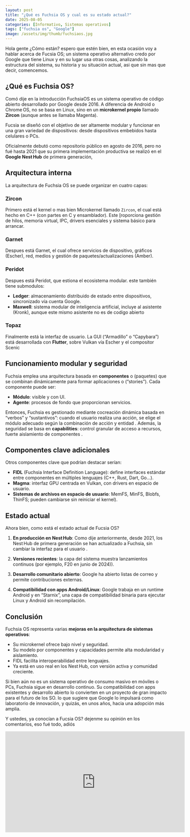 ```yaml
---
layout: post
title: "¿Qué es Fuchsia OS y cual es su estado actual?"
date: 2025-08-05
categories: [Informativo, Sistemas operativos]
tags: ["fuchsia os", "Google"]
image: /assets/img/thumb/fuchsiaos.jpg
---
```


Hola gente ¿Cómo están? espero que estén bien, en esta ocasión voy a hablar acerca de Fucsia OS; un sistema operativo alternativo credo por Google que tiene Linux y en su lugar usa otras cosas, analizando la estructura del sistema, su historia y su situación actual, asi que sin mas que decir, comencemos.

## ¿Qué es Fuchsia OS?

Comó dije en la introducción FuchsiaOS es un sistema operativo de código abierto desarrollado por Google desde 2016. A diferencia de Android o Chrome OS, no se basa en Linux, sino en un **microkernel propio** llamado **Zircon** (aunque antes se llamaba Magenta).

Fucsia se diseñó con el objetivo de ser altamente modular y funcionar en una gran variedad de dispositivos: desde dispositivos embebidos hasta celulares o PCs.

Oficialmente debutó como repositorio público en agosto de 2016, pero no fué hasta 2021 que su primera implementación productiva se realizó en el **Google Nest Hub** de primera generación,


## Arquitectura interna

La arquitectura de Fuchsia OS se puede organizar en cuatro capas:

### Zircon

Primero está el kernel o mas bien Microkernel llamado `Zircon`, el cual está hecho en C++ (con partes en C y ensamblador). Este [roporciona gestión de hilos, memoria virtual, IPC, drivers esenciales y sistema básico para arrancar.

### Garnet

Despues está Garnet, el cual ofrece servicios de dispositivo, gráficos (Escher), red, medios y gestión de paquetes/actualizaciones (Amber).

### Peridot

Despues está Peridot, que estiona el ecosistema modular. este también tiene submodulos:

- **Ledger**: almacenamiento distribuido de estado entre dispositivos, sincronizado vía cuenta Google.
- **Maxwell**: sistema modular de inteligencia artificial, incluye al asistente (Kronk), aunque este mismo asistente no es de codigo abierto

### Topaz

Finalmente está la interfaz de usuario. La GUI (“Armadillo” o “Capybara”) está desarrollada con **Flutter**, sobre Vulkan vía Escher y el compositor Scenic


## Funcionamiento modular y seguridad

Fuchsia emplea una arquitectura basada en **componentes** o (paquetes) que se combinan dinámicamente para formar aplicaciones o (“stories”). Cada componente puede ser:

- **Módulo**: visible y con UI.
- **Agente**: procesos de fondo que proporcionan servicios.

Entonces, Fuchsia es gestionado mediante cocreación dinámica basada en “verbos” y “sustantivos”: cuando el usuario realiza una acción, se elige el módulo adecuado según la combinación de acción y entidad . Además, la seguridad se basa en **capabilities**: control granular de acceso a recursos, fuerte aislamiento de componentes .

## Componentes clave adicionales

Otros componentes clave que podrían destacar serían:

- **FIDL** (Fuchsia Interface Definition Language): define interfaces estándar entre componentes en múltiples lenguajes (C++, Rust, Dart, Go...).
- **Magma**: interfaz GPU centrada en Vulkan, con drivers en espacio de usuario.
- **Sistemas de archivos en espacio de usuario**: MemFS, MinFS, Blobfs, ThinFS; pueden cambiarse sin reiniciar el kernel).

## Estado actual

Ahora bien, como está el estado actual de Fucsia OS?

1. **En producción en Nest Hub**: Como dije anteriormente, desde 2021, los Nest Hub de primera generación se han actualizado a Fuchsia, sin cambiar la interfaz para el usuario .

2. **Versiones recientes**: la capa del sistema muestra lanzamientos continuos (por ejemplo, F20 en junio de 2024)).

3. **Desarrollo comunitario abierto**: Google ha abierto listas de correo y permite contribuciones externas.

4. **Compatibilidad con apps Android/Linux**: Google trabaja en un runtime Android y en “Starnix”, una capa de compatibilidad binaria para ejecutar Linux y Android sin recompilación.

## Conclusión

Fuchsia OS representa varias **mejoras en la arquitectura de sistemas operativos**:

- Su microkernel ofrece bajo nivel y seguridad.
- Su modelo por componentes y capacidades permite alta modularidad y aislamiento.
- FIDL facilita interoperabilidad entre lenguajes.
- Ya está en uso real en los Nest Hub, con versión activa y comunidad creciente.

Si bien aún no es un sistema operativo de consumo masivo en móviles o PCs, Fuchsia sigue en desarrollo continuo. Su compatibilidad con apps existentes y desarrollo abierto lo convierten en un proyecto de gran impacto para el futuro de los SO. lo que sugiere que Google lo impulsará como laboratorio de innovación, y quizás, en unos años, hacia una adopción más amplia.

Y ustedes, ya conocían a Fucsia OS? dejenme su opinión en los comentarios, eso fué todo, adiós

<iframe width="560" height="315" class="ytvideo" src="https://www.youtube-nocookie.com/embed/3MpOqKOrJoU?si=s6KBDVWeLFTrfTvW" title="YouTube video player" frameborder="0" allow="accelerometer; autoplay; clipboard-write; encrypted-media; gyroscope; picture-in-picture; web-share" referrerpolicy="strict-origin-when-cross-origin" allowfullscreen></iframe>